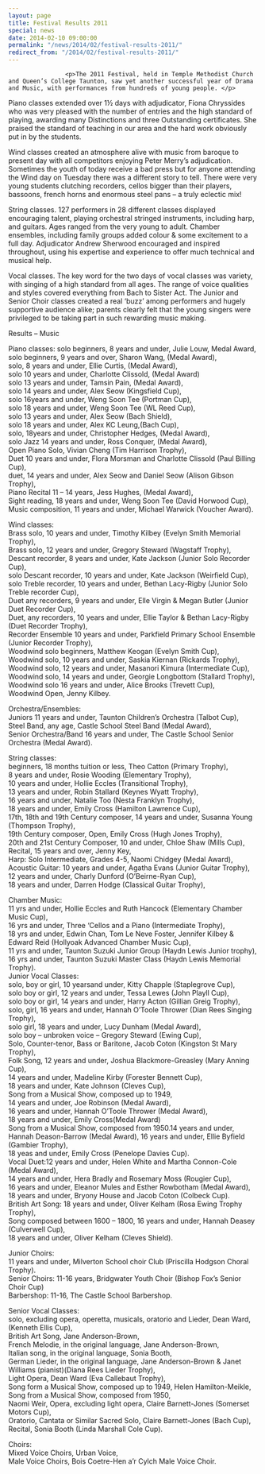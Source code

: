 ```yaml
---
layout: page
title: Festival Results 2011
special: news
date: 2014-02-10 09:00:00
permalink: "/news/2014/02/festival-results-2011/"
redirect_from: "/2014/02/festival-results-2011/"
---
```

<section>

                    
                    <p>The 2011 Festival, held in Temple Methodist Church and Queen’s College Taunton, saw yet another successful year of Drama and Music, with performances from hundreds of young people. </p>
<p>Piano classes extended over 1½ days with adjudicator, Fiona Chryssides who was very pleased with the number of entries and the high standard of playing, awarding many Distinctions and three Outstanding certificates. She praised the standard of teaching in our area and the hard work obviously put in by the students.</p>
<p>Wind classes created an atmosphere alive with music from baroque to present day with all competitors enjoying Peter Merry’s adjudication. Sometimes the youth of today receive a bad press but for anyone attending the Wind day on Tuesday there was a different story to tell. There were very young students clutching recorders, cellos bigger than their players, bassoons, french horns and enormous steel pans &#8211; a truly eclectic mix!</p>
<p>String classes. 127 performers in 28 different classes displayed encouraging talent, playing orchestral stringed instruments, including harp, and guitars. Ages ranged from the very young to adult. Chamber ensembles, including family groups added colour &#038; some excitement to a full day. Adjudicator Andrew Sherwood encouraged and inspired throughout, using his expertise and experience to offer much technical and musical help.</p>
<p>Vocal classes. The key word for the two days of vocal classes was variety, with singing of a high standard from all ages. The range of voice qualities and styles covered everything from Bach to Sister Act. The Junior and Senior Choir classes created a real ‘buzz’ among performers and hugely supportive audience alike; parents clearly felt that the young singers were privileged to be taking part in such rewarding music making. </p>
<p>Results &#8211; Music</p>
<p>Piano classes: solo beginners, 8 years and under, Julie Louw, Medal Award,<br />
solo beginners, 9 years and over, Sharon Wang, (Medal Award),<br />
solo, 8 years and under, Ellie Curtis, (Medal Award),<br />
solo 10 years and under, Charlotte Clissold, (Medal Award)<br />
solo 13 years and under, Tamsin Pain, (Medal Award),<br />
solo 14 years and under, Alex Seow (Kingsfield Cup),<br />
solo 16years and under, Weng Soon Tee (Portman Cup),<br />
solo 18 years and under, Weng Soon Tee (WL Reed Cup),<br />
solo 13 years and under, Alex Seow (Bach Shield),<br />
solo 18 years and under, Alex KC Leung,(Bach Cup),<br />
solo, 18years and under, Christopher Hedges, (Medal Award),<br />
solo Jazz 14 years and under, Ross Conquer, (Medal Award),<br />
Open Piano Solo, Vivian Cheng (Tim Harrison Trophy),<br />
Duet 10 years and under, Flora Morsman and Charlotte Clissold (Paul Billing Cup),<br />
duet, 14 years and under, Alex Seow and Daniel Seow (Alison Gibson Trophy),<br />
Piano Recital 11 – 14 years, Jess Hughes, (Medal Award),<br />
Sight reading, 18 years and under, Weng Soon Tee (David Horwood Cup),<br />
Music composition, 11 years and under, Michael Warwick (Voucher Award).</p>
<p>Wind classes:<br />
Brass solo, 10 years and under, Timothy Kilbey (Evelyn Smith Memorial Trophy),<br />
Brass solo, 12 years and under, Gregory Steward (Wagstaff Trophy),<br />
Descant recorder, 8 years and under, Kate Jackson (Junior Solo Recorder Cup),<br />
solo Descant recorder, 10 years and under, Kate Jackson (Weirfield Cup),<br />
solo Treble recorder, 10 years and under, Bethan Lacy-Rigby (Junior Solo Treble recorder Cup),<br />
Duet any recorders, 9 years and under, Elle Virgin &#038; Megan Butler (Junior Duet Recorder Cup),<br />
Duet, any recorders, 10 years and under, Ellie Taylor &#038; Bethan Lacy-Rigby (Duet Recorder Trophy),<br />
Recorder Ensemble 10 years and under, Parkfield Primary School Ensemble (Junior Recorder Trophy),<br />
Woodwind solo beginners, Matthew Keogan (Evelyn Smith Cup),<br />
Woodwind solo, 10 years and under, Saskia Kiernan (Rickards Trophy),<br />
Woodwind solo, 12 years and under, Masanori Kimura (Intermediate Cup),<br />
Woodwind solo, 14 years and under, Georgie Longbottom (Stallard Trophy),<br />
Woodwind solo 16 years and under, Alice Brooks (Trevett Cup),<br />
Woodwind Open, Jenny Kilbey.</p>
<p>Orchestra/Ensembles:<br />
Juniors 11 years and under, Taunton Children’s Orchestra (Talbot Cup),<br />
Steel Band, any age, Castle School Steel Band (Medal Award),<br />
Senior Orchestra/Band 16 years and under, The Castle School Senior Orchestra (Medal Award).</p>
<p>String classes:<br />
beginners, 18 months tuition or less, Theo Catton (Primary Trophy),<br />
8 years and under, Rosie Wooding (Elementary Trophy),<br />
10 years and under, Hollie Eccles (Transitional Trophy),<br />
13 years and under, Robin Stallard (Keynes Wyatt Trophy),<br />
16 years and under, Natalie Too (Nesta Franklyn Trophy),<br />
18 years and under, Emily Cross (Hamilton Lawrence Cup),<br />
17th, 18th and 19th Century composer, 14 years and under, Susanna Young (Thompson Trophy),<br />
19th Century composer, Open, Emily Cross (Hugh Jones Trophy),<br />
20th and 21st Century Composer, 10 and under, Chloe Shaw (Mills Cup),<br />
Recital, 15 years and over, Jenny Key,<br />
Harp: Solo Intermediate, Grades 4-5, Naomi Chidgey (Medal Award),<br />
Acoustic Guitar: 10 years and under, Agatha Evans (Junior Guitar Trophy),<br />
12 years and under, Charly Dunford (O’Beirne-Ryan Cup),<br />
18 years and under, Darren Hodge (Classical Guitar Trophy),</p>
<p>Chamber Music:<br />
11 yrs and under, Hollie Eccles and Ruth Hancock (Elementary Chamber Music Cup),<br />
16 yrs and under, Three ‘Cellos and a Piano (Intermediate Trophy),<br />
18 yrs and under, Edwin Chan, Tom Le Neve Foster, Jennifer Kilbey &#038; Edward Reid (Hollyoak Advanced Chamber Music Cup),<br />
11 yrs and under, Taunton Suzuki Junior Group (Haydn Lewis Junior trophy),<br />
16 yrs and under, Taunton Suzuki Master Class (Haydn Lewis Memorial Trophy).<br />
Junior Vocal Classes:<br />
solo, boy or girl, 10 yearsand under, Kitty Chapple (Staplegrove Cup),<br />
solo boy or girl, 12 years and under, Tessa Lewes (John Playll Cup),<br />
solo boy or girl, 14 years and under, Harry Acton (Gillian Greig Trophy),<br />
solo, girl, 16 years and under, Hannah O’Toole Thrower (Dian Rees Singing Trophy),<br />
solo girl, 18 years and under, Lucy Dunham (Medal Award),<br />
solo boy &#8211; unbroken voice &#8211; Gregory Steward (Ewing Cup),<br />
Solo, Counter-tenor, Bass or Baritone, Jacob Coton (Kingston St Mary Trophy),<br />
Folk Song, 12 years and under, Joshua Blackmore-Greasley (Mary Anning Cup),<br />
14 years and under, Madeline Kirby (Forester Bennett Cup),<br />
18 years and under, Kate Johnson (Cleves Cup),<br />
Song from a Musical Show, composed up to 1949,<br />
14 years and under, Joe Robinson (Medal Award),<br />
16 years and under, Hannah O’Toole Thrower (Medal Award),<br />
18 years and under, Emily Cross(Medal Award)<br />
Song from a Musical Show, composed from 1950.14 years and under, Hannah Deason-Barrow (Medal Award), 16 years and under, Ellie Byfield (Gambier Trophy),<br />
18 yeas and under, Emily Cross (Penelope Davies Cup).<br />
Vocal Duet:12 years and under, Helen White and Martha Connon-Cole (Medal Award),<br />
14 years and under, Hera Bradly and Rosemary Moss (Rougier Cup),<br />
16 years and under, Eleanor Mules and Esther Rowbotham (Medal Award),<br />
18 years and under, Bryony House and Jacob Coton (Colbeck Cup).<br />
British Art Song: 18 years and under, Oliver Kelham (Rosa Ewing Trophy Trophy),<br />
Song composed between 1600 – 1800, 16 years and under, Hannah Deasey (Culverwell Cup),<br />
18 years and under, Oliver Kelham (Cleves Shield).</p>
<p>Junior Choirs:<br />
11 years and under, Milverton School choir Club (Priscilla Hodgson Choral Trophy).<br />
Senior Choirs: 11-16 years, Bridgwater Youth Choir (Bishop Fox’s Senior Choir Cup)<br />
Barbershop: 11-16, The Castle School Barbershop.</p>
<p>Senior Vocal Classes:<br />
solo, excluding opera, operetta, musicals, oratorio and Lieder, Dean Ward, (Kenneth Ellis Cup),<br />
British Art Song, Jane Anderson-Brown,<br />
French Melodie, in the original language, Jane Anderson-Brown,<br />
Italian song, in the original language, Sonia Booth,<br />
German Lieder, in the original language, Jane Anderson-Brown &#038; Janet Williams (pianist)(Diana Rees Lieder Trophy),<br />
Light Opera, Dean Ward (Eva Callebaut Trophy),<br />
Song form a Musical Show, composed up to 1949, Helen Hamilton-Meikle,<br />
Song from a Musical Show, composed from 1950,<br />
Naomi Weir, Opera, excluding light opera, Claire Barnett-Jones (Somerset Motors Cup),<br />
Oratorio, Cantata or Similar Sacred Solo, Claire Barnett-Jones (Bach Cup),<br />
Recital, Sonia Booth (Linda Marshall Cole Cup).</p>
<p>Choirs:<br />
Mixed Voice Choirs, Urban Voice,<br />
Male Voice Choirs, Bois Coetre-Hen a’r Cylch Male Voice Choir. </p>

                
</section>
